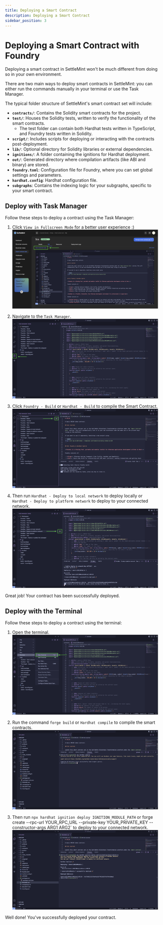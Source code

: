 ```yaml
---
title: Deploying a Smart Contract
description: Deploying a Smart Contract
sidebar_position: 3
---
```

# Deploying a Smart Contract with Foundry

Deploying a smart contract in SettleMint won't be much different from doing so in your own environment.

There are two main ways to deploy smart contracts in SettleMint: you can either run the commands manually in your terminal or use the Task Manager.

The typical folder structure of SettleMint's smart contract set will include:

- **`contracts/`**: Contains the Solidity smart contracts for the project.
- **`test/`**: Houses the Solidity tests, written to verify the functionality of the smart contracts.
  - The test folder can contain both Hardhat tests written in TypeScript, and Foundry tests written in Solidity.
- **`script/`**: Includes scripts for deploying or interacting with the contracts post-deployment.
- **`lib/`**: Optional directory for Solidity libraries or external dependencies.
- **`ignitions/`**: A folder containing the ignitions for Hardhat deployment.
- **`out/`**: Generated directory where compilation artifacts (like ABI and binary) are stored.
- **`foundry.toml`**: Configuration file for Foundry, where you can set global settings and parameters.
- **`hardhat.config`**: Hardhat configuration file.
- **`subgraphs`**: Contains the indexing logic for your subgraphs, specific to your smart contract.

## Deploy with Task Manager

Follow these steps to deploy a contract using the Task Manager:

1. Click `View in Fullscreen Mode` for a better user experience :)
   ![Fresh IDE](../../../static/img/deploy-scs/full-screen-mode.png)

2. Navigate to the `Task Manager`.
   ![Task Manager](../../../static/img/deploy-scs/nav-task-mg.png)

3. Click `Foundry - Build` or `Hardhat - Build` to compile the Smart Contract.
   ![Press Build](../../../static/img/deploy-scs/task-mg-build.png)

4. Then run `Hardhat - Deploy to local network` to deploy locally or `Hardhat - Deploy to platform network` to deploy to your connected network.
   ![Press Deploy](../../../static/img/deploy-scs/task-mg-deploy.png)

Great job! Your contract has been successfully deployed.

## Deploy with the Terminal

Follow these steps to deploy a contract using the terminal:

1. Open the terminal.
   ![Open Terminal](../../../static/img/deploy-scs/open-terminal.png)

2. Run the command `forge build` or `Hardhat compile` to compile the smart contracts.
   ![Build Terminal](../../../static/img/deploy-scs/terminal-build.png)

3. Then run `npx hardhat ignition deploy IGNITION_MODULE_PATH` or forge create --rpc-url YOUR_RPC_URL --private-key YOUR_PRIVATE_KEY --constructor-args ARG1 ARG2` to deploy to your connected network.
   ![Deploy Terminal](../../../static/img/deploy-scs/terminal-deploy.png)

Well done! You've successfully deployed your contract.
